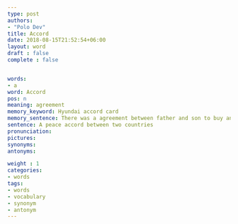 ```yaml
---
type: post
authors:
- "Polo Dev"
title: Accord
date: 2018-08-15T21:52:54+06:00
layout: word
draft : false
complete : false


words:
- a
word: Accord
pos: n
meaning: agreement
memory_keyword: Hyundai accord card
memory_sentence: There was a agreement between father and son to buy an Hyundai accord car
sentence: A peace accord between two countries
pronunciation:
pictures:
synonyms:
antonyms:

weight : 1
categories:
- words
tags:
- words
- vocabulary
- synonym
- antonym
---
```

